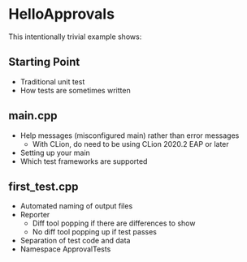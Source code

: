 # HelloApprovals

This intentionally trivial example shows:

## Starting Point

* Traditional unit test
* How tests are sometimes written

## main.cpp

* Help messages (misconfigured main) rather than error messages
    * With CLion, do need to be using CLion 2020.2 EAP or later
* Setting up your main
* Which test frameworks are supported

## first_test.cpp

* Automated naming of output files
* Reporter
    * Diff tool popping if there are differences to show
    * No diff tool popping up if test passes
* Separation of test code and data
* Namespace ApprovalTests
